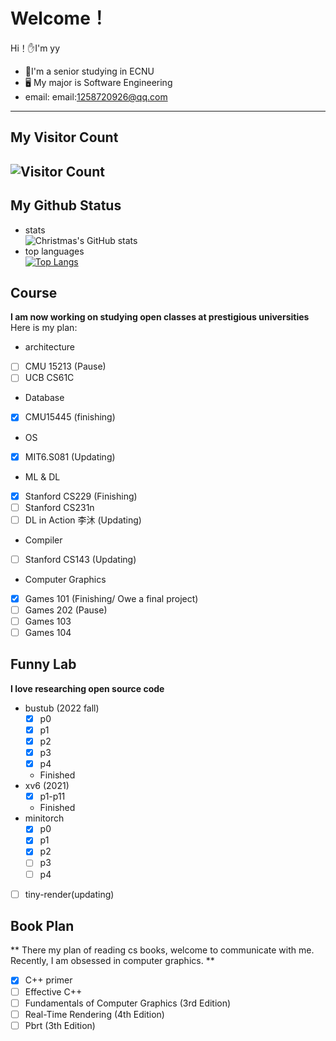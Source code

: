 # Welcome！

Hi！:hand:I'm yy

- :school:I'm a senior studying in ECNU
- :desktop_computer: My major is Software Engineering
- email: email:1258720926@qq.com
--------------
## My Visitor Count
![Visitor Count](https://profile-counter.glitch.me/yy6768/count.svg)
----------------
## My Github Status
- stats<br>
  ![Christmas's GitHub stats](https://github-readme-stats.vercel.app/api?username=yy6768&show_icons=true&bg_color=90deg,fa709a,fee140)
- top languages<br>
  [![Top Langs](https://github-readme-stats.vercel.app/api/top-langs/?username=yy6768&layout=compact&bg_color=135deg,ffe259,1BDEED)](https://github.com/yy6768/github-readme-stats)


## Course
**I am now working on studying open classes at prestigious universities**
Here is my plan:
- architecture
- [ ] CMU 15213 (Pause)
- [ ] UCB CS61C
- Database
- [x] CMU15445 (finishing)
- OS
- [X] MIT6.S081 (Updating)
- ML & DL
- [X] Stanford CS229 (Finishing)
- [ ] Stanford CS231n 
- [ ] DL in Action 李沐 (Updating)
- Compiler
- [ ] Stanford CS143 (Updating)
- Computer Graphics
- [X] Games 101 (Finishing/ Owe a final project)
- [ ] Games 202 (Pause)
- [ ] Games 103
- [ ] Games 104

## Funny Lab
**I love researching open source code**
- bustub (2022 fall)
   - [x] p0
   - [x] p1
   - [x] p2
   - [x] p3
   - [x] p4
   - Finished
- xv6 (2021)
  - [X] p1-p11
  - Finished
- minitorch
  - [x] p0
  - [x] p1
  - [x] p2 
  - [ ] p3
  - [ ] p4
- [ ] tiny-render(updating)

## Book Plan
** There my plan of reading cs books, welcome to communicate with me. Recently, I am obsessed in computer graphics. ** 
-  [X] C++ primer
-  [ ] Effective C++
-  [ ] Fundamentals of Computer Graphics (3rd Edition)
-  [ ] Real-Time Rendering (4th Edition)
-  [ ] Pbrt (3th Edition)
